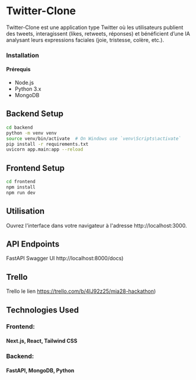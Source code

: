 # Twitter-Clone
Twitter-Clone est une application type Twitter où les utilisateurs publient des tweets, interagissent (likes, retweets, réponses) et bénéficient d’une IA analysant leurs expressions faciales (joie, tristesse, colère, etc.).

### Installation
#### Prérequis
- Node.js
- Python 3.x
- MongoDB

## Backend Setup
```bash
cd backend
python -m venv venv
source venv/bin/activate  # On Windows use `venv\Scripts\activate`
pip install -r requirements.txt
uvicorn app.main:app --reload
```

## Frontend Setup
```bash
cd frontend
npm install
npm run dev
```

## Utilisation
Ouvrez l'interface dans votre navigateur à l'adresse http://localhost:3000.

## API Endpoints
FastAPI Swagger UI http://localhost:8000/docs)

## Trello
Trello le lien https://trello.com/b/4IJ92z25/mia28-hackathon)


## Technologies Used
### Frontend: 
#### Next.js, React, Tailwind CSS
### Backend: 
#### FastAPI, MongoDB, Python 
